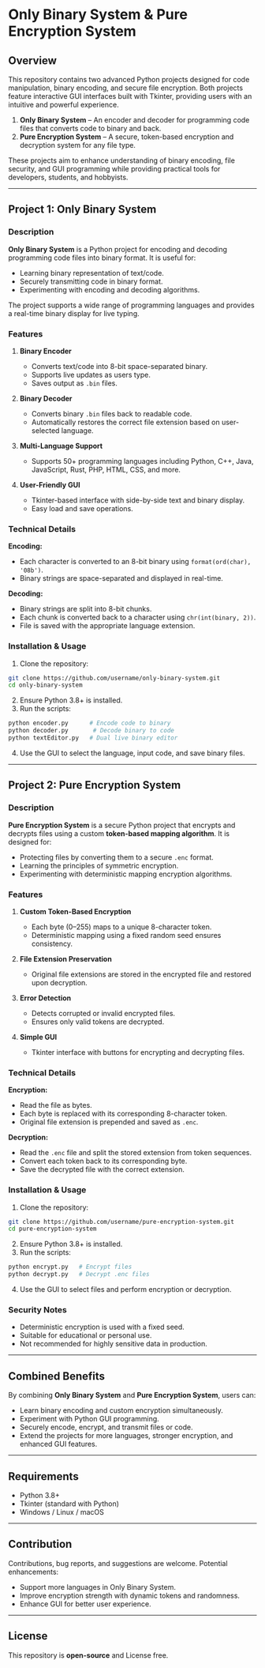 # Only Binary System & Pure Encryption System

## Overview

This repository contains two advanced Python projects designed for code manipulation, binary encoding, and secure file encryption. Both projects feature interactive GUI interfaces built with Tkinter, providing users with an intuitive and powerful experience.

1. **Only Binary System** – An encoder and decoder for programming code files that converts code to binary and back.
2. **Pure Encryption System** – A secure, token-based encryption and decryption system for any file type.

These projects aim to enhance understanding of binary encoding, file security, and GUI programming while providing practical tools for developers, students, and hobbyists.

---

## Project 1: Only Binary System

### Description

**Only Binary System** is a Python project for encoding and decoding programming code files into binary format. It is useful for:

* Learning binary representation of text/code.
* Securely transmitting code in binary format.
* Experimenting with encoding and decoding algorithms.

The project supports a wide range of programming languages and provides a real-time binary display for live typing.

### Features

1. **Binary Encoder**

   * Converts text/code into 8-bit space-separated binary.
   * Supports live updates as users type.
   * Saves output as `.bin` files.

2. **Binary Decoder**

   * Converts binary `.bin` files back to readable code.
   * Automatically restores the correct file extension based on user-selected language.

3. **Multi-Language Support**

   * Supports 50+ programming languages including Python, C++, Java, JavaScript, Rust, PHP, HTML, CSS, and more.

4. **User-Friendly GUI**

   * Tkinter-based interface with side-by-side text and binary display.
   * Easy load and save operations.

### Technical Details

**Encoding:**

* Each character is converted to an 8-bit binary using `format(ord(char), '08b')`.
* Binary strings are space-separated and displayed in real-time.

**Decoding:**

* Binary strings are split into 8-bit chunks.
* Each chunk is converted back to a character using `chr(int(binary, 2))`.
* File is saved with the appropriate language extension.

### Installation & Usage

1. Clone the repository:

```bash
git clone https://github.com/username/only-binary-system.git
cd only-binary-system
```

2. Ensure Python 3.8+ is installed.
3. Run the scripts:

```bash
python encoder.py      # Encode code to binary
python decoder.py       # Decode binary to code
python textEditor.py   # Dual live binary editor
```

4. Use the GUI to select the language, input code, and save binary files.

---

## Project 2: Pure Encryption System

### Description

**Pure Encryption System** is a secure Python project that encrypts and decrypts files using a custom **token-based mapping algorithm**. It is designed for:

* Protecting files by converting them to a secure `.enc` format.
* Learning the principles of symmetric encryption.
* Experimenting with deterministic mapping encryption algorithms.

### Features

1. **Custom Token-Based Encryption**

   * Each byte (0–255) maps to a unique 8-character token.
   * Deterministic mapping using a fixed random seed ensures consistency.

2. **File Extension Preservation**

   * Original file extensions are stored in the encrypted file and restored upon decryption.

3. **Error Detection**

   * Detects corrupted or invalid encrypted files.
   * Ensures only valid tokens are decrypted.

4. **Simple GUI**

   * Tkinter interface with buttons for encrypting and decrypting files.

### Technical Details

**Encryption:**

* Read the file as bytes.
* Each byte is replaced with its corresponding 8-character token.
* Original file extension is prepended and saved as `.enc`.

**Decryption:**

* Read the `.enc` file and split the stored extension from token sequences.
* Convert each token back to its corresponding byte.
* Save the decrypted file with the correct extension.

### Installation & Usage

1. Clone the repository:

```bash
git clone https://github.com/username/pure-encryption-system.git
cd pure-encryption-system
```

2. Ensure Python 3.8+ is installed.
3. Run the scripts:

```bash
python encrypt.py   # Encrypt files
python decrypt.py   # Decrypt .enc files
```

4. Use the GUI to select files and perform encryption or decryption.

### Security Notes

* Deterministic encryption is used with a fixed seed.
* Suitable for educational or personal use.
* Not recommended for highly sensitive data in production.

---

## Combined Benefits

By combining **Only Binary System** and **Pure Encryption System**, users can:

* Learn binary encoding and custom encryption simultaneously.
* Experiment with Python GUI programming.
* Securely encode, encrypt, and transmit files or code.
* Extend the projects for more languages, stronger encryption, and enhanced GUI features.

---

## Requirements

* Python 3.8+
* Tkinter (standard with Python)
* Windows / Linux / macOS

---

## Contribution

Contributions, bug reports, and suggestions are welcome. Potential enhancements:

* Support more languages in Only Binary System.
* Improve encryption strength with dynamic tokens and randomness.
* Enhance GUI for better user experience.

---

## License

This repository is **open-source** and License free.
